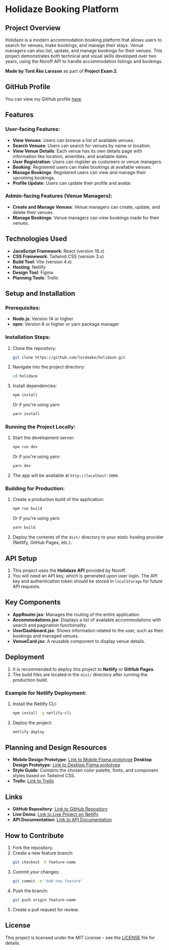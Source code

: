 # Holidaze Booking Platform

## Project Overview

Holidaze is a modern accommodation booking platform that allows users to search for venues, make bookings, and manage their stays. Venue managers can also list, update, and manage bookings for their venues. This project demonstrates both technical and visual skills developed over two years, using the Noroff API to handle accommodation listings and bookings.

**Made by Tord Åke Larsson** as part of **Project Exam 2**.

## GitHub Profile
You can view my GitHub profile [here](https://github.com/lordaake).

## Features

### User-facing Features:
- **View Venues**: Users can browse a list of available venues.
- **Search Venues**: Users can search for venues by name or location.
- **View Venue Details**: Each venue has its own details page with information like location, amenities, and available dates.
- **User Registration**: Users can register as customers or venue managers.
- **Booking**: Registered users can make bookings at available venues.
- **Manage Bookings**: Registered users can view and manage their upcoming bookings.
- **Profile Update**: Users can update their profile and avatar.

### Admin-facing Features (Venue Managers):
- **Create and Manage Venues**: Venue managers can create, update, and delete their venues.
- **Manage Bookings**: Venue managers can view bookings made for their venues.

## Technologies Used

- **JavaScript Framework**: React (version 18.x)
- **CSS Framework**: Tailwind CSS (version 3.x)
- **Build Tool**: Vite (version 4.x)
- **Hosting**: Netlify
- **Design Tool**: Figma
- **Planning Tools**: Trello

## Setup and Installation

### Prerequisites:
- **Node.js**: Version 14 or higher
- **npm**: Version 6 or higher or yarn package manager

### Installation Steps:

1. Clone the repository:
   ```bash
   git clone https://github.com/lordaake/holidaze.git
   ```

2. Navigate into the project directory:
   ```bash
   cd holidaze
   ```

3. Install dependencies:
   ```bash
   npm install
   ```
   Or if you're using yarn:
   ```bash
   yarn install
   ```

### Running the Project Locally:

1. Start the development server:
   ```bash
   npm run dev
   ```
   Or if you're using yarn:
   ```bash
   yarn dev
   ```

2. The app will be available at `http://localhost:3000`.

### Building for Production:

1. Create a production build of the application:
   ```bash
   npm run build
   ```
   Or if you're using yarn:
   ```bash
   yarn build
   ```

2. Deploy the contents of the `dist/` directory to your static hosting provider (Netlify, GitHub Pages, etc.).

## API Setup

1. This project uses the **Holidaze API** provided by Noroff.
2. You will need an API key, which is generated upon user login. The API key and authentication token should be stored in `localStorage` for future API requests.

## Key Components

- **AppRouter.jsx**: Manages the routing of the entire application.
- **Accommodations.jsx**: Displays a list of available accommodations with search and pagination functionality.
- **UserDashboard.jsx**: Shows information related to the user, such as their bookings and managed venues.
- **VenueCard.jsx**: A reusable component to display venue details.

## Deployment

1. It is recommended to deploy this project to **Netlify** or **GitHub Pages**.
2. The build files are located in the `dist/` directory after running the production build.

### Example for Netlify Deployment:

1. Install the Netlify CLI:
   ```bash
   npm install -g netlify-cli
   ```

2. Deploy the project:
   ```bash
   netlify deploy
   ```

## Planning and Design Resources

- **Mobile Design Prototype**: [Link to Mobile Figma prototype](https://www.figma.com/design/xyEvYW0pLHMCYUqN3H2BOs/Holidaze---Project-Exam?node-id=1-83&t=jmiEe8XOMi3a88wd-1)
 **Desktop Design Prototype**: [Link to Desktop Figma prototype](https://www.figma.com/design/xyEvYW0pLHMCYUqN3H2BOs/Holidaze---Project-Exam?node-id=0-1&t=jmiEe8XOMi3a88wd-1)
- **Style Guide**: Contains the chosen color palette, fonts, and component styles based on Tailwind CSS.
- **Trello**: [Link to Trello](https://trello.com/invite/b/66f8128b974dbf28ff5e9cc5/ATTI409d6499b88d10e9fdf251c64146b55c1748E8F7/project-exam-2-holidaze)

## Links

- **GitHub Repository**: [Link to GitHub Repository](https://github.com/lordaake)
- **Live Demo**: [Link to Live Project on Netlify](https://holidaze-lordaake-pe.netlify.app/)
- **API Documentation**: [Link to API Documentation](https://docs.noroff.dev/docs/v2)

## How to Contribute

1. Fork the repository.
2. Create a new feature branch:
   ```bash
   git checkout -b feature-name
   ```
3. Commit your changes:
   ```bash
   git commit -m "Add new feature"
   ```
4. Push the branch:
   ```bash
   git push origin feature-name
   ```
5. Create a pull request for review.

## License

This project is licensed under the MIT License - see the [LICENSE](LICENSE) file for details.